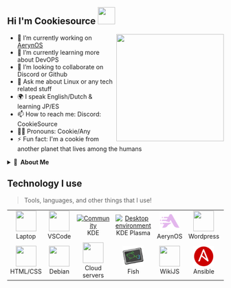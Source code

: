 ## Hi I'm Cookiesource <img src="https://github.com/CookieSource/CookieSource/blob/master/images/Hello.gif" width="40" height="40" />

<img align="right" width="250" height="250" src="https://github.com/CookieSource/CookieSource/blob/master/images/Programming.gif">

- 🔭 I’m currently working on [AerynOS](https://aerynos.com/)
- 🌱 I’m currently learning more about DevOPS
- 👯 I’m looking to collaborate on Discord or Github
- 💬 Ask me about Linux or any tech related stuff
- 🌍 I speak English/Dutch & learning JP/ES
- 📫 How to reach me: Discord: CookieSource
- 🏳️‍🌈 Pronouns: Cookie/Any
- ⚡ Fun fact: I'm a cookie from another planet that lives among the humans

<details>
  <summary><b>👤&nbsp;&nbsp;About Me</b></summary>
I'm an IT System administrator.


You can best describe me as someone who is always looking for the latest technology and developments.
  
  <details>
  <summary><b>🕑 Projects</b></summary>
    <br>
    
**Pkgbridge**<br>
A rust based CLI tool to seamlessly integrate Distrobox into your host environment.

**AerynOS**<br>
I currently work on AerynOS. Contributing packages and fixes

**RebornOS**<br>
Old RebornOS Project leader RebornOS is an Arch based Linux distribution with a team of developers, artists and other talented individuals aiming to make Arch Linux as user friendly as possible by providing interface solutions to things you normally have to do in a terminal.<br></br>
**Wiki**<br>
I'm an ex Wiki pro contributor and have contributed to several other gaming and technical wikis<br></br>
</details>

 <details>
  <summary><b>🎙 Hobbies </b></summary>
  
- Singing /  Music
- Anime
- Coding / Programming
- Table tennis
- Swimming
- Server stuff
- Tinkering & Automation
</details>
  </details>


<h2 align="left">Technology I use</h2> 

> Tools, languages, and other things that I use!

<table>
  <tr>
    <td align="center" width="96">
      <a href="#">
        <img src="./images/laptop.png" width="48" height="48" alt="" />
      </a>
      <br>Laptop
    </td>
    <td align="center" width="96">
      <a href="https://code.visualstudio.com/">
        <img src="./images/visualstudiocode.svg" width="48" height="48" alt="" />
      </a>
      <br>VSCode
    </td>
    <td align="center" width="96">
      <a href="https://kde.org">
        <img src="./images/kde.svg" width="48" height="48" alt="Community" />
      </a>
      <br>KDE
    </td>
    <td align="center" width="96">
      <a href="https://kde.org/plasma-desktop/">
        <img src="./images/kdeplasma.svg" width="48" height="48" alt="Desktop environment" />
      </a>
      <br>KDE Plasma
    </td>
    <td align="center" width="96">
      <a href="https://aerynos.org">
        <img src="./images/aerynos.svg" width="48" height="48" alt="Linux" />
      </a>
      <br>AerynOS
    </td>
    <td align="center" width="96">
      <a href="https://wordpress.org">
        <img src="./images/wordpress.svg" width="48" height="48" alt="" />
      </a>
      <br>Wordpress
    </td>
    <td align="center" width="96">
      <a href="https://www.rust-lang.org/" >
        <img src="./images/rust.svg" width="48" height="48" alt="" />
      </a>
      <br>Rust
    </td>
    <td align="center" width="96">
      <a href="https://slint.dev">
        <img src="./images/slint.svg" width="48" height="48" alt="" />
      </a>
      <br>Slint
    </td>
    <td align="center" width="96">
      <a href="https://tabby.sh/">
        <img src="./images/tabby.svg" width="48" height="48" alt="" />
      </a>
      <br>Tabby
    </td>
  </tr>
  <tr>
    <td align="center" width="96"> 
      <a href="#" >
        <img src="./images/htmlcss.png" width="48" height="48" alt="" />
      </a>
      <br>HTML/CSS
    </td>
    <td align="center" width="96">
      <a href="https://debian.org" >
        <img src="./images/debian.svg" width="48" height="48" alt="" />
      </a>
      <br>Debian
    </td>
    <td align="center"  width="96">
      <a href="#">
        <img src="./images/cloudserver.png" width="48" height="48" alt="" />
      </a>
      <br>Cloud servers
    </td>
    <td align="center"  width="96">
      <a href="https://fishshell.com/">
        <img src="./images/fish.svg" width="48" height="48" alt="" />
      </a>
      <br>Fish
    </td>
    <td align="center" width="96">
      <a href="https://js.wiki">
        <img src="./images/wikijs.png" width="48" height="48" alt="" />
      </a>
      <br>WikiJS
    </td>
    <td align="center"  width="96">
      <a href="https://docs.ansible.com/">
        <img src="./images/ansible.svg" width="48" height="48" alt="" />
      </a>
      <br>Ansible
    </td>
    <td align="center" width="96">
      <a href="https://www.python.org/">
        <img src="./images/python.svg" width="48" height="48" alt="" />
      </a>
      <br>Python
    </td>
    <td align="center" width="96">
      <a href="https://github.com/PowerShell/PowerShell" >
        <img src="./images/powershell.svg" width="48" height="48" alt="" />
      </a>
      <br>PowerShell
    </td>
    <td align="center" width="96">
      <a href="https://figma.com" >
        <img src="./images/figma.svg" width="48" height="48" alt="" />
      </a>
      <br>Figma
    </td>
  </tr>
</table>









